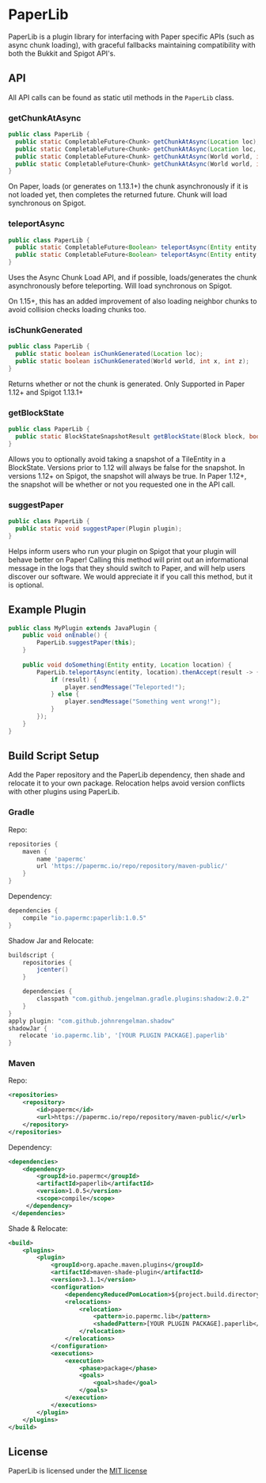 # PaperLib
PaperLib is a plugin library for interfacing with Paper specific APIs (such as async chunk loading), with graceful fallbacks maintaining compatibility with both the Bukkit and Spigot API's.

## API
All API calls can be found as static util methods in the `PaperLib` class.

### getChunkAtAsync
```java
public class PaperLib {
  public static CompletableFuture<Chunk> getChunkAtAsync(Location loc);
  public static CompletableFuture<Chunk> getChunkAtAsync(Location loc, boolean gen);
  public static CompletableFuture<Chunk> getChunkAtAsync(World world, int x, int z);
  public static CompletableFuture<Chunk> getChunkAtAsync(World world, int x, int z, boolean gen); 
}
```
On Paper, loads (or generates on 1.13.1+) the chunk asynchronously if it is not loaded yet, then completes the returned future.
Chunk will load synchronous on Spigot.

### teleportAsync
```java
public class PaperLib {
  public static CompletableFuture<Boolean> teleportAsync(Entity entity, Location location);
  public static CompletableFuture<Boolean> teleportAsync(Entity entity, Location location, TeleportCause cause);
}
```
Uses the Async Chunk Load API, and if possible, loads/generates the chunk asynchronously before teleporting.
Will load synchronous on Spigot.

On 1.15+, this has an added improvement of also loading neighbor chunks to avoid collision checks loading chunks too.

### isChunkGenerated
```java
public class PaperLib {
  public static boolean isChunkGenerated(Location loc);
  public static boolean isChunkGenerated(World world, int x, int z);
}
```
Returns whether or not the chunk is generated. Only Supported in Paper 1.12+ and Spigot 1.13.1+

### getBlockState
```java
public class PaperLib {
  public static BlockStateSnapshotResult getBlockState(Block block, boolean useSnapshot);
}
```

Allows you to optionally avoid taking a snapshot of a TileEntity in a BlockState. Versions prior to 1.12 will always be
false for the snapshot. In versions 1.12+ on Spigot, the snapshot will always be true. In Paper 1.12+, the snapshot will
be whether or not you requested one in the API call.

### suggestPaper
```java
public class PaperLib {
  public static void suggestPaper(Plugin plugin);
}
```
Helps inform users who run your plugin on Spigot that your plugin will behave better on Paper! Calling this method
will print out an informational message in the logs that they should switch to Paper, and will help users discover
our software. We would appreciate it if you call this method, but it is optional.

## Example Plugin
```java
public class MyPlugin extends JavaPlugin {
    public void onEnable() {
        PaperLib.suggestPaper(this);
    }
    
    public void doSomething(Entity entity, Location location) {
        PaperLib.teleportAsync(entity, location).thenAccept(result -> {
            if (result) {
                player.sendMessage("Teleported!");
            } else {
                player.sendMessage("Something went wrong!");
            }
        });
    }
}
```

## Build Script Setup
Add the Paper repository and the PaperLib dependency, then shade and relocate it to your own package.
Relocation helps avoid version conflicts with other plugins using PaperLib. 

### Gradle

Repo:
```groovy
repositories {
    maven {
        name 'papermc'
        url 'https://papermc.io/repo/repository/maven-public/'
    }
}
```

Dependency:
```groovy
dependencies {
    compile "io.papermc:paperlib:1.0.5"
}
```

Shadow Jar and Relocate:
```groovy
buildscript {
    repositories {
        jcenter()
    }

    dependencies {
        classpath "com.github.jengelman.gradle.plugins:shadow:2.0.2"
    }
}
apply plugin: "com.github.johnrengelman.shadow"
shadowJar {
   relocate 'io.papermc.lib', '[YOUR PLUGIN PACKAGE].paperlib'
}
```

### Maven
Repo:
```xml
<repositories>
    <repository>
        <id>papermc</id>
        <url>https://papermc.io/repo/repository/maven-public/</url>
    </repository>
</repositories>
```
Dependency:
```xml
<dependencies>
    <dependency>
        <groupId>io.papermc</groupId>
        <artifactId>paperlib</artifactId>
        <version>1.0.5</version>
        <scope>compile</scope>
     </dependency>
 </dependencies>
 ```
 
Shade & Relocate:
```xml
<build>
    <plugins>
        <plugin>
            <groupId>org.apache.maven.plugins</groupId>
            <artifactId>maven-shade-plugin</artifactId>
            <version>3.1.1</version>
            <configuration>
                <dependencyReducedPomLocation>${project.build.directory}/dependency-reduced-pom.xml</dependencyReducedPomLocation>
                <relocations>
                    <relocation>
                        <pattern>io.papermc.lib</pattern>
                        <shadedPattern>[YOUR PLUGIN PACKAGE].paperlib</shadedPattern> <!-- Replace this -->
                    </relocation>
                </relocations>
            </configuration>
            <executions>
                <execution>
                    <phase>package</phase>
                    <goals>
                        <goal>shade</goal>
                    </goals>
                </execution>
            </executions>
        </plugin>
    </plugins>
</build>
```

## License
PaperLib is licensed under the [MIT license](LICENSE)

